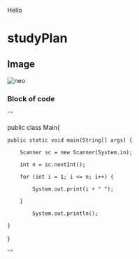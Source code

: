 Hello
# studyPlan
## Image
![neo](https://user-images.githubusercontent.com/73769876/170433282-0b2ece5f-2cc1-4bec-a4c5-7dbd3fdcf3e0.jpg)
### Block of code
'''


public class Main{

    public static void main(String[] args) {
    
        Scanner sc = new Scanner(System.in);
        
        int n = sc.nextInt();
        
        for (int i = 1; i <= n; i++) {
        
            System.out.print(i + " ");
            
        }

            System.out.println();

    }
    
}

'''
